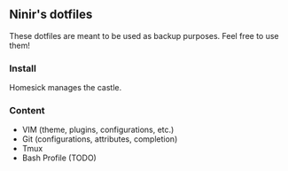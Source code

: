 ## Ninir's dotfiles

These dotfiles are meant to be used as backup purposes. Feel free to use them!

### Install
Homesick manages the castle.

### Content
* VIM (theme, plugins, configurations, etc.)
* Git (configurations, attributes, completion)
* Tmux
* Bash Profile (TODO)
